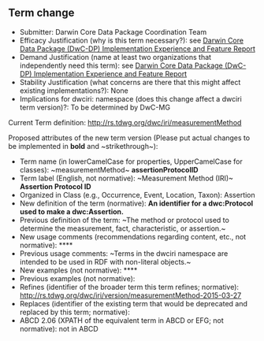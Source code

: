 ## Term change

* Submitter: Darwin Core Data Package Coordination Team
* Efficacy Justification (why is this term necessary?): see [Darwin Core Data Package (DwC-DP) Implementation Experience and Feature Report](https://gbif.github.io/dwc-dp/docs/dwc_dp_implementation_feature_reports.pdf)
* Demand Justification (name at least two organizations that independently need this term): see [Darwin Core Data Package (DwC-DP) Implementation Experience and Feature Report](https://gbif.github.io/dwc-dp/docs/dwc_dp_implementation_feature_reports.pdf)
* Stability Justification (what concerns are there that this might affect existing implementations?): None
* Implications for dwciri: namespace (does this change affect a dwciri term version)?: To be determined by DwC-MG

Current Term definition: http://rs.tdwg.org/dwc/iri/measurementMethod

Proposed attributes of the new term version (Please put actual changes to be implemented in **bold** and ~strikethrough~):

* Term name (in lowerCamelCase for properties, UpperCamelCase for classes): ~measurementMethod~ **assertionProtocolID**
* Term label (English, not normative): ~Measurement Method (IRI)~ **Assertion Protocol ID**
* Organized in Class (e.g., Occurrence, Event, Location, Taxon): Assertion
* New definition of the term (normative): **An identifier for a dwc:Protocol used to make a dwc:Assertion.**
* Previous definition of the term: ~The method or protocol used to determine the measurement, fact, characteristic, or assertion.~
* New usage comments (recommendations regarding content, etc., not normative): **** 
* Previous usage comments: ~Terms in the dwciri namespace are intended to be used in RDF with non-literal objects.~
* New examples (not normative): ****
* Previous examples (not normative): 
* Refines (identifier of the broader term this term refines; normative): http://rs.tdwg.org/dwc/iri/version/measurementMethod-2015-03-27
* Replaces (identifier of the existing term that would be deprecated and replaced by this term; normative): 
* ABCD 2.06 (XPATH of the equivalent term in ABCD or EFG; not normative): not in ABCD
